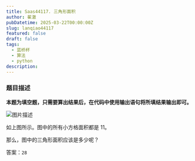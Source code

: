 ```yaml
---
title: Saas44117. 三角形面积
author: 萑澈
pubDatetime: 2025-03-22T00:00:00Z
slug: lanqiao44117
featured: false
draft: false
tags:
  - 蓝桥杯
  - 算法
  - python
description:
---
```

### 题目描述

**本题为填空题，只需要算出结果后，在代码中使用输出语句将所填结果输出即可。**

![图片描述](https://doc.shiyanlou.com/courses/uid1580206-20210318-1616051049881)

如上图所示。图中的所有小方格面积都是 11。

那么，图中的三角形面积应该是多少呢？

答案：`28`